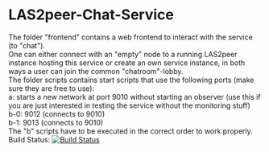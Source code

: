 LAS2peer-Chat-Service
=====================

The folder "frontend" contains a web frontend to interact with the service (to "chat").  
One can either connect with an "empty" node to a running LAS2peer instance hosting this service
or create an own service instance, in both ways a user can join the common "chatroom"-lobby.  
The folder scripts contains start scripts that use the following ports (make sure they are free to use):  
a: starts a new network at port 9010 without starting an observer (use this if you are just interested in testing the service without the monitoring stuff)  
b-0: 9012 (connects to 9010)  
b-1: 9013 (connects to 9010)    
The "b" scripts have to be executed in the correct order to work properly.  
Build Status: [![Build Status](https://api.travis-ci.org/rwth-acis/LAS2peer-Chat-Service.png)](https://travis-ci.org/rwth-acis/LAS2peer-Chat-Service)